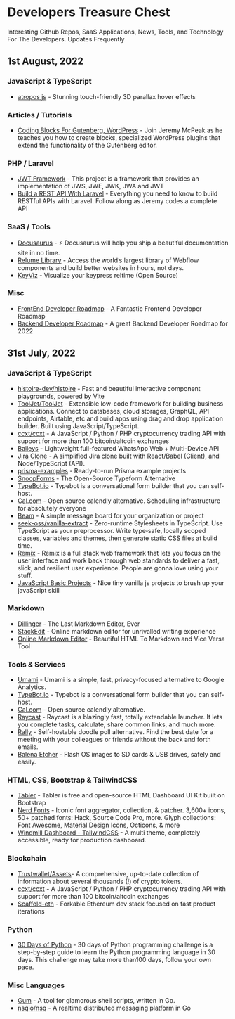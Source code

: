 # Developers Treasure Chest
Interesting Github Repos, SaaS Applications, News, Tools, and Technology For The Developers. Updates Frequently

## 1st August, 2022

### JavaScript & TypeScript

* [atropos js](https://atroposjs.com/) - Stunning touch-friendly 3D parallax hover effects


### Articles / Tutorials

* [Coding Blocks For Gutenberg, WordPress](https://code.tutsplus.com/courses/coding-blocks-for-wordpress-gutenberg) - Join Jeremy McPeak as he teaches you how to create blocks, specialized WordPress plugins that extend the functionality of the Gutenberg editor.

### PHP / Laravel

* [JWT Framework](https://web-token.spomky-labs.com) - This project is a framework that provides an implementation of JWS, JWE, JWK, JWA and JWT
* [Build a REST API With Laravel](https://code.tutsplus.com/courses/build-a-rest-api-with-laravel) - Everything you need to know to build RESTful APIs with Laravel. Follow along as Jeremy codes a complete API

### SaaS / Tools

* [Docusaurus](https://docusaurus.io/)  - ⚡️ Docusaurus will help you ship a beautiful documentation site in no time.
* [Relume Library](https://library.relume.io/) - Access the world’s largest library of Webflow components and build better websites in hours, not days.
* [KeyViz](https://mularahul.github.io/) - Visualize your keypress reltime (Open Source)

### Misc

* [FrontEnd Developer Roadmap](https://www.linkedin.com/posts/slobodan-gajic_frontend-roadmap-activity-6958457082626863104-MHsY?utm_source=linkedin_share&utm_medium=member_desktop_web) - A Fantastic Frontend Developer Roadmap
* [Backend Developer Roadmap](https://www.linkedin.com/posts/slobodan-gajic_backend-roadmap-activity-6959173689858752513-BH2r?utm_source=linkedin_share&utm_medium=member_desktop_web) - A great Backend Developer Roadmap for 2022

## 31st July, 2022

### JavaScript & TypeScript

* [histoire-dev/histoire](https://histoire.dev) - Fast and beautiful interactive component playgrounds, powered by Vite
* [ToolJet/ToolJet](https://github.com/ToolJet/ToolJet) - Extensible low-code framework for building business applications. Connect to databases, cloud storages, GraphQL, API endpoints, Airtable, etc and build apps using drag and drop application builder. Built using JavaScript/TypeScript.
* [ccxt/ccxt](https://github.com/ccxt/ccxt) - A JavaScript / Python / PHP cryptocurrency trading API with support for more than 100 bitcoin/altcoin exchanges
* [Baileys](https://github.com/adiwajshing/Baileys) - Lightweight full-featured WhatsApp Web + Multi-Device API
* [Jira Clone](https://github.com/oldboyxx/jira_clone) - A simplified Jira clone built with React/Babel (Client), and Node/TypeScript (API).
* [prisma-examples](https://github.com/prisma/prisma-examples) - Ready-to-run Prisma example projects
* [SnoopForms](https://github.com/snoopForms/snoopHub) - The Open-Source Typeform Alternative
* [TypeBot.io](https://github.com/baptisteArno/typebot.io) - Typebot is a conversational form builder that you can self-host.
* [Cal.com](https://github.com/calcom/cal.com) - Open source calendly alternative. Scheduling infrastructure for absolutely everyone
* [Beam](https://github.com/planetscale/beam) - A simple message board for your organization or project
* [seek-oss/vanilla-extract](https://vanilla-extract.style/) - Zero-runtime Stylesheets in TypeScript. Use TypeScript as your preprocessor. Write type‑safe, locally scoped classes, variables and themes, then generate static CSS files at build time.
* [Remix](https://remix.run/) - Remix is a full stack web framework that lets you focus on the user interface and work back through web standards to deliver a fast, slick, and resilient user experience. People are gonna love using your stuff.
* [JavaScript Basic Projects](https://github.com/john-smilga/javascript-basic-projects) - Nice tiny vanilla js projects to brush up your javaScript skill

### Markdown

* [Dillinger](https://dillinger.io/) - The Last Markdown Editor, Ever
* [StackEdit](https://stackedit.io) - Online markdown editor for unrivalled writing experience
* [Online Markdown Editor](https://onlinemarkdowneditor.dev/) - Beautiful HTML To Markdown and Vice Versa Tool

### Tools & Services

* [Umami](https://umami.is/) - Umami is a simple, fast, privacy-focused alternative to Google Analytics.
* [TypeBot.io](https://typebot.io) - Typebot is a conversational form builder that you can self-host.
* [Cal.com](https://cal.com) - Open source calendly alternative.
* [Raycast](https://www.raycast.com/) - Raycast is a blazingly fast, totally extendable launcher. It lets you complete tasks, calculate, share common links, and much more.
* [Rally](https://rallly.co/) - Self-hostable doodle poll alternative. Find the best date for a meeting with your colleagues or friends without the back and forth emails.
* [Balena Etcher](https://etcher.io) - Flash OS images to SD cards & USB drives, safely and easily.

### HTML, CSS, Bootstrap & TailwindCSS

* [Tabler](https://github.com/tabler/tabler) - Tabler is free and open-source HTML Dashboard UI Kit built on Bootstrap
* [Nerd Fonts](https://www.nerdfonts.com/) - Iconic font aggregator, collection, & patcher. 3,600+ icons, 50+ patched fonts: Hack, Source Code Pro, more. Glyph collections: Font Awesome, Material Design Icons, Octicons, & more
* [Windmill Dashboard - TailwindCSS](https://windmillui.com/dashboard-html)  - A multi theme, completely accessible, ready for production dashboard.

### Blockchain

* [Trustwallet/Assets](https://github.com/trustwallet/assets)- A comprehensive, up-to-date collection of information about several thousands (!) of crypto tokens.
* [ccxt/ccxt](https://github.com/ccxt/ccxt) - A JavaScript / Python / PHP cryptocurrency trading API with support for more than 100 bitcoin/altcoin exchanges
* [Scaffold-eth](https://github.com/scaffold-eth/scaffold-eth) - Forkable Ethereum dev stack focused on fast product iterations

### Python

* [30 Days of Python](https://github.com/Asabeneh/30-Days-Of-Python) - 30 days of Python programming challenge is a step-by-step guide to learn the Python programming language in 30 days. This challenge may take more than100 days, follow your own pace.

### Misc Languages

* [Gum](https://github.com/charmbracelet/gum) - A tool for glamorous shell scripts, written in Go.
* [nsqio/nsq](https://nsq.io/) - A realtime distributed messaging platform in Go
